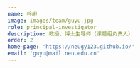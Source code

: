 ```yaml
---
name: 谷峪
image: images/team/guyu.jpg
role: principal-investigator
description: 教授、博士生导师（课题组负责人）
order: 2
home-page: 'https://neugy123.github.io/'
email: 'guyu@mail.neu.edu.cn'
---
```


